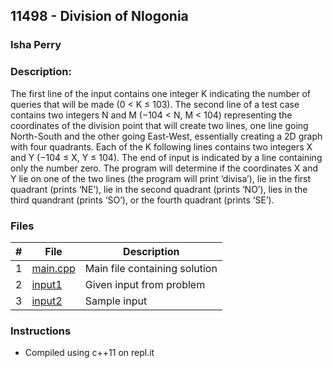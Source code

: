 ## 11498 - Division of Nlogonia
### Isha Perry
### Description:

The first line of the input contains one integer K indicating the number of queries that will be made (0 < K ≤ 103). 
The second line of a test case contains two integers N and M (−104 < N, M < 104) representing the coordinates of the 
division point that will create two lines, one line going North-South and the other going East-West, essentially 
creating a 2D graph with four quadrants. Each of the K following lines contains two integers X and Y (−104 ≤ X, Y ≤ 104).
The end of input is indicated by a line containing only the number zero. The program will determine if the coordinates
X and Y lie on one of the two lines (the program will print ‘divisa’), lie in the first quadrant (prints ‘NE’),
lie in the second quadrant (prints ‘NO’), lies in the third quandrant (prints ‘SO’), or the fourth quadrant (prints ‘SE’).


### Files

|   #   | File                       | Description                              |
| :---: | -------------------------- | ---------------------------------------- |
|   1   | [main.cpp](./main.cpp)     | Main file containing solution            |
|   2   | [input1](./input1)         | Given input from problem                 |
|   3   | [input2](./input2)         | Sample input                             |


### Instructions

- Compiled using c++11 on repl.it
